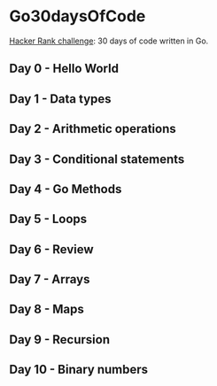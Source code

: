 # Go30daysOfCode

[Hacker Rank challenge](https://www.hackerrank.com/domains/tutorials/30-days-of-code): 30 days of code  written in Go.


## Day 0 - Hello World

## Day 1 - Data types

## Day 2 - Arithmetic operations

## Day 3 - Conditional statements

## Day 4 - Go Methods

## Day 5 - Loops

## Day 6 - Review

## Day 7 - Arrays

## Day 8 - Maps

## Day 9 - Recursion

## Day 10 - Binary numbers
